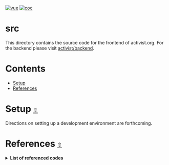 [![vue](https://img.shields.io/badge/Vue-3-41B883.svg?logo=vue.js&logoColor=ffffff)](https://github.com/activist-org/activist/tree/main/src)
[![coc](https://img.shields.io/badge/coc-Contributor%20Covenant-ff69b4.svg)](https://github.com/andrewtavis/activist/blob/main/.github/CODE_OF_CONDUCT.md)

# src

This directory contains the source code for the frontend of activist.org. For the backend please visit [activist/backend](https://github.com/activist-org/activist/tree/main/backend).

# **Contents**<a id="contents"></a>

- [Setup](#setup)
- [References](#references)

# Setup [`⇧`](#contents) <a id="setup"></a>

Directions on setting up a development environment are forthcoming.

# References [`⇧`](#contents) <a id="references"></a>

<details><summary><strong>List of referenced codes</strong></summary>
<p>

- https://github.com/mutoe/vue3-realworld-example-app
  - License: https://github.com/mutoe/vue3-realworld-example-app/blob/master/LICENSE

</p>
</details>
